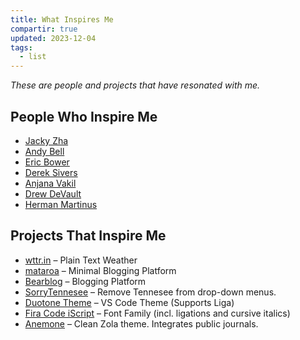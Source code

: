 ```yaml
---
title: What Inspires Me
compartir: true
updated: 2023-12-04
tags:
  - list
---
```



_These are people and projects that have resonated with me._

## People Who Inspire Me

- [Jacky Zha](https://github.com/jackyzha0?tab=repositories)
- [Andy Bell](https://andy-bell.co.uk/)
- [Eric Bower](https://erock.prose.sh/)
- [Derek Sivers](https://sive.rs/)
- [Anjana Vakil](https://anjana.dev/)
- [Drew DeVault](https://drewdevault.com/)
- [Herman Martinus](https://herman.bearblog.dev/)

## Projects That Inspire Me

- [wttr.in](https://github.com/chubin/wttr.in) – Plain Text Weather
- [mataroa](https://github.com/mataroa-blog/mataroa) – Minimal Blogging Platform
- [Bearblog](https://github.com/HermanMartinus/bearblog) – Blogging Platform
- [SorryTennesee](https://github.com/vpicone/SorryTennesee) – Remove Tennesee from drop-down menus.
- [Duotone Theme](https://github.com/Hussseinkizz/duotone-theme-v2-official) – VS Code Theme (Supports Liga)
- [Fira Code iScript](https://github.com/kencrocken/FiraCodeiScript) – Font Family (incl. ligations and cursive italics)
- [Anemone](https://github.com/Speyll/anemone) – Clean Zola theme. Integrates public journals.
